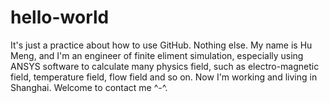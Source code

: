 # hello-world
It's just a practice about how to use GitHub. Nothing else.
My name is Hu Meng, and I'm an engineer of finite eliment simulation, especially using ANSYS software to calculate many physics field, such as electro-magnetic field, temperature field, flow field and so on.
Now I'm working and living in Shanghai. 
Welcome to contact me ^-^.
